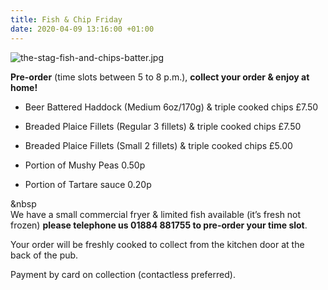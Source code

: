```yaml
---
title: Fish & Chip Friday
date: 2020-04-09 13:16:00 +01:00
---
```


![the-stag-fish-and-chips-batter.jpg](/uploads/the-stag-fish-and-chips-batter.jpg)

**Pre-order** (time slots between 5 to 8 p.m.), **collect your order & enjoy at home!**

* Beer Battered Haddock (Medium 6oz/170g) & triple cooked chips £7.50
* Breaded Plaice Fillets (Regular 3 fillets) & triple cooked chips £7.50
* Breaded Plaice Fillets (Small 2 fillets) & triple cooked chips £5.00

* Portion of Mushy Peas 0.50p
* Portion of Tartare sauce 0.20p

&nbsp  
We have a small commercial fryer & limited fish available (it’s fresh not frozen)
**please telephone us 01884 881755 to pre-order your time slot**. 

Your order will be freshly cooked to collect from the kitchen door at the back of the pub.

Payment by card on collection (contactless preferred).
